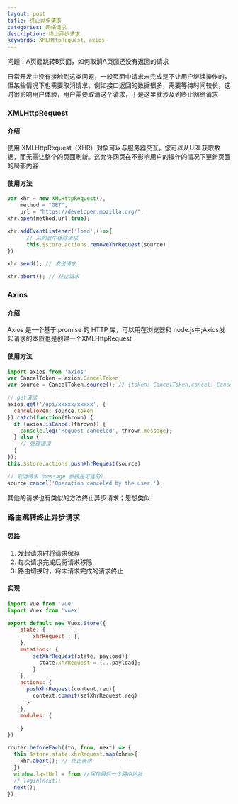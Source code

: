 ```yaml
---
layout: post
title: 终止异步请求
categories: 网络请求
description: 终止异步请求
keywords: XMLHttpRequest、axios
---
```


问题：A页面跳转B页面，如何取消A页面还没有返回的请求

日常开发中没有接触到这类问题，一般页面中请求未完成是不让用户继续操作的，但某些情况下也需要取消请求，例如接口返回的数据很多，需要等待时间较长，这时很影响用户体验，用户需要取消这个请求，于是这里就涉及到终止网络请求

### XMLHttpRequest

#### 介绍
使用 XMLHttpRequest（XHR）对象可以与服务器交互。您可以从URL获取数据，而无需让整个的页面刷新。这允许网页在不影响用户的操作的情况下更新页面的局部内容

#### 使用方法
```javascript
var xhr = new XMLHttpRequest(),
    method = "GET",
    url = "https://developer.mozilla.org/";
xhr.open(method,url,true);

xhr.addEventListener('load',()=>{
      // 从列表中移除请求
      this.$store.actions.removeXhrRequest(source)
})

xhr.send(); // 发送请求

xhr.abort(); // 终止请求
```

### Axios
#### 介绍
Axios 是一个基于 promise 的 HTTP 库，可以用在浏览器和 node.js中;Axios发起请求的本质也是创建一个XMLHttpRequest

#### 使用方法
```javascript
import axios from 'axios'
var CancelToken = axios.CancelToken;
var source = CancelToken.source(); // {token: CancelToken,cancel: Canceler;}

// get请求
axios.get('/api/xxxxx/xxxxx', {
  cancelToken: source.token
}).catch(function(thrown) {
  if (axios.isCancel(thrown)) {
    console.log('Request canceled', thrown.message);
  } else {
    // 处理错误
  }
});
this.$store.actions.pushXhrRequest(source)

// 取消请求（message 参数是可选的）
source.cancel('Operation canceled by the user.');
```

其他的请求也有类似的方法终止异步请求；思想类似

### 路由跳转终止异步请求
#### 思路

1. 发起请求时将请求保存
2. 每次请求完成后将请求移除
3. 路由切换时，将未请求完成的请求终止

#### 实现
```javascript
import Vue from 'vue'
import Vuex from 'vuex'

export default new Vuex.Store({
    state: {
        xhrRequest : []
    },
    mutations: {
        setXhrRequest(state, payload){
          state.xhrRequest = [...payload];
        }
    },
    actions: {
      pushXhrRequest(content,req){
        context.commit(setXhrRequest,req)
      }
    },
    modules: {

    }
})
```

```javascript
router.beforeEach((to, from, next) => {
  this.$store.state.xhrRequest.map(xhr=>{
    xhr.abort(); // 终止请求
  })
  window.lastUrl = from //保存最后一个路由地址
  // login(next);
  next();
})
```
